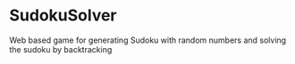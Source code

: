 # SudokuSolver
Web based game for generating Sudoku with random numbers and solving the sudoku by backtracking
